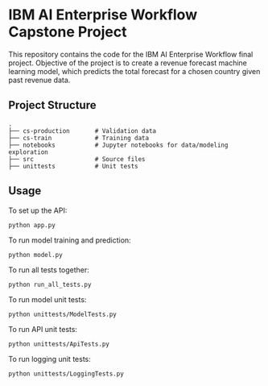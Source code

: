 # IBM AI Enterprise Workflow Capstone Project
This repository contains the code for the IBM AI Enterprise Workflow final project. Objective of the project is to create a revenue forecast machine learning model, which 
predicts the total forecast for a chosen country given past revenue data.
## Project Structure
    .
    ├── cs-production       # Validation data
    ├── cs-train            # Training data
    ├── notebooks           # Jupyter notebooks for data/modeling exploration
    ├── src                 # Source files
    ├── unittests           # Unit tests

## Usage
To set up the API:

`python app.py`

To run model training and prediction:

`python model.py`

To run all tests together:

`python run_all_tests.py`

To run model unit tests:

`python unittests/ModelTests.py`

To run API unit tests:

`python unittests/ApiTests.py`

To run logging unit tests:

`python unittests/LoggingTests.py`